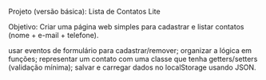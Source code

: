 Projeto (versão básica): Lista de Contatos Lite

Objetivo: Criar uma página web simples para cadastrar e listar contatos (nome + e-mail + telefone).

usar eventos de formulário para cadastrar/remover;
organizar a lógica em funções;
representar um contato com uma classe que tenha getters/setters (validação mínima);
salvar e carregar dados no localStorage usando JSON.    